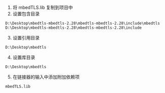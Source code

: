 1. 将 mbedTLS.lib 复制到项目中
2. 设置包含目录
```
D:\Desktop\mbedtls-mbedtls-2.28\mbedtls-mbedtls-2.28\include\mbedtls
D:\Desktop\mbedtls-mbedtls-2.28\mbedtls-mbedtls-2.28\include
```
3. 设置引用目录
```
D:\Desktop\mbedtls
```
4. 设置库目录
```
D:\Desktop\mbedtls
```
5. 在链接器的输入中添加附加依赖项
```
mbedTLS.lib
```


